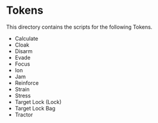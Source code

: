 # Tokens

This directory contains the scripts for the following Tokens.

* Calculate
* Cloak
* Disarm
* Evade
* Focus
* Ion
* Jam
* Reinforce
* Strain
* Stress
* Target Lock (Lock)
* Target Lock Bag
* Tractor
